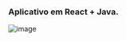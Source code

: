 ### Aplicativo em React + Java.
![image](https://github.com/lukebemis/trab-java-2/assets/51051129/a86c0be5-cb74-4629-aaa6-c0f6bef66799)


